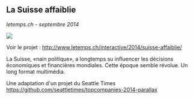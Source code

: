 ## La Suisse affaiblie
_letemps.ch - septembre 2014_


![](http://www.letemps.ch/rw/Le_Temps/Quotidien/2014/09/24/Suisse/Textes/suisse--672x359.jpg)

Voir le projet : http://www.letemps.ch/interactive/2014/suisse-affaiblie/

La Suisse, «nain politique», a longtemps su influencer les décisions économiques et financières mondiales. Cette époque semble révolue. Un long format multimédia. 

Une adaptation d'un projet du Seattle Times 
https://github.com/seattletimes/topcompanies-2014-parallax


